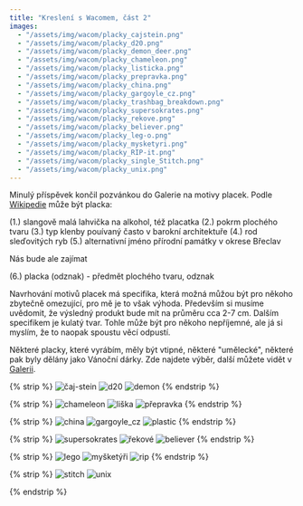```yaml
---
title: "Kreslení s Wacomem, část 2"
images:
  - "/assets/img/wacom/placky_cajstein.png"
  - "/assets/img/wacom/placky_d20.png"
  - "/assets/img/wacom/placky_demon_deer.png"
  - "/assets/img/wacom/placky_chameleon.png"
  - "/assets/img/wacom/placky_listicka.png"
  - "/assets/img/wacom/placky_prepravka.png"
  - "/assets/img/wacom/placky_china.png"
  - "/assets/img/wacom/placky_gargoyle_cz.png"
  - "/assets/img/wacom/placky_trashbag_breakdown.png"
  - "/assets/img/wacom/placky_supersokrates.png"
  - "/assets/img/wacom/placky_rekove.png"
  - "/assets/img/wacom/placky_believer.png"
  - "/assets/img/wacom/placky_leg-o.png"
  - "/assets/img/wacom/placky_mysketyri.png"
  - "/assets/img/wacom/placky_RIP-it.png"
  - "/assets/img/wacom/placky_single_Stitch.png"
  - "/assets/img/wacom/placky_unix.png"
---
```


<!--begin_excerpt-->

Minulý příspěvek končil pozvánkou do Galerie na motivy placek. 
Podle [Wikipedie](https://cs.wikipedia.org/wiki/Placka) může být placka:

(1.) slangově malá lahvička na alkohol, též placatka
(2.) pokrm plochého tvaru
(3.) typ klenby pouívaný často v barokní architektuře
(4.) rod sleďovitých ryb
(5.) alternativní jméno přírodní památky v okrese Břeclav

 Nás bude ale zajímat 
 
(6.) placka (odznak) - předmět plochého tvaru, odznak

<!--end_excerpt-->

Navrhování motivů placek má specifika, která možná můžou být pro někoho zbytečně omezující, pro mě je to však výhoda. Především si musíme uvědomit, že výsledný produkt bude mít na průměru cca 2-7 cm. Dalším specifikem je kulatý tvar. Tohle může být pro někoho nepříjemné, ale já si myslím, že to naopak spoustu věcí odpustí. 

Některé placky, které vyrábím, měly být vtipné, některé "umělecké", některé pak byly dělány jako Vánoční dárky.
Zde najdete výběr, další můžete vidět v [Galerii](/galerie/).

{% strip %}
![čaj-stein](/assets/img/wacom/placky_cajstein.png)
![d20](/assets/img/wacom/placky_d20.png)
![demon](/assets/img/wacom/placky_demon_deer.png)
{% endstrip %}

{% strip %}
![chameleon](/assets/img/wacom/placky_chameleon.png)
![liška](/assets/img/wacom/placky_listicka.png)
![přepravka](/assets/img/wacom/placky_prepravka.png)
{% endstrip %}

{% strip %}
![china](/assets/img/wacom/placky_china.png)
![gargoyle_cz](/assets/img/wacom/placky_gargoyle_cz.png)
![plastic](/assets/img/wacom/placky_trashbag_breakdown.png)
{% endstrip %}

{% strip %}
![supersokrates](/assets/img/wacom/placky_supersokrates.png)
![řekové](/assets/img/wacom/placky_rekove.png)
![believer](/assets/img/wacom/placky_believer.png)
{% endstrip %}

{% strip %}
![lego](/assets/img/wacom/placky_leg-o.png)
![myšketýři](/assets/img/wacom/placky_mysketyri.png)
![rip](/assets/img/wacom/placky_RIP-it.png)
{% endstrip %}

{% strip %}
![stitch](/assets/img/wacom/placky_single_Stitch.png)
![unix](/assets/img/wacom/placky_unix.png)
<!-- br -->
{% endstrip %}

